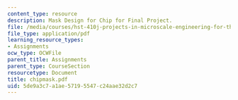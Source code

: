 ```yaml
---
content_type: resource
description: Mask Design for Chip for Final Project.
file: /media/courses/hst-410j-projects-in-microscale-engineering-for-the-life-sciences-spring-2007/5de9a3c7a1ae57195547c24aae32d2c7_chipmask.pdf
file_type: application/pdf
learning_resource_types:
- Assignments
ocw_type: OCWFile
parent_title: Assignments
parent_type: CourseSection
resourcetype: Document
title: chipmask.pdf
uid: 5de9a3c7-a1ae-5719-5547-c24aae32d2c7
---
```


